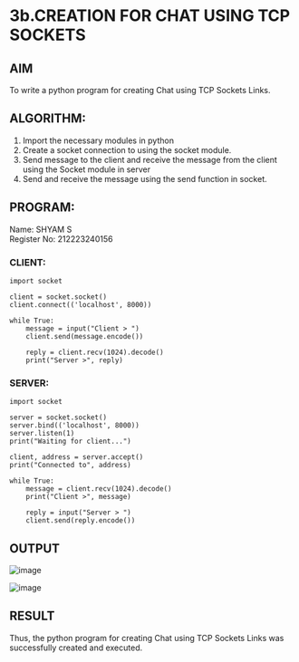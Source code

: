 # 3b.CREATION FOR CHAT USING TCP SOCKETS
## AIM
To write a python program for creating Chat using TCP Sockets Links.
## ALGORITHM:
1. Import the necessary modules in python
2. Create a socket connection to using the socket module.
3. Send message to the client and receive the message from the client using the Socket module in
 server
4. Send and receive the message using the send function in socket.

## PROGRAM: 
Name: SHYAM S  
Register No: 212223240156 
### CLIENT: 
``` 
import socket

client = socket.socket()
client.connect(('localhost', 8000))

while True:
    message = input("Client > ")
    client.send(message.encode())

    reply = client.recv(1024).decode()
    print("Server >", reply)

```
 
### SERVER: 
``` 
import socket

server = socket.socket()
server.bind(('localhost', 8000))
server.listen(1)
print("Waiting for client...")

client, address = server.accept()
print("Connected to", address)

while True:
    message = client.recv(1024).decode()
    print("Client >", message)

    reply = input("Server > ")
    client.send(reply.encode())

```
## OUTPUT
![image](https://github.com/user-attachments/assets/00a4b7fb-274f-4ecd-a15b-c40548a85ee1)

![image](https://github.com/user-attachments/assets/22f5d2dd-9a57-4692-9382-ff0e0c76735c)

## RESULT
Thus, the python program for creating Chat using TCP Sockets Links was successfully 
created and executed.
